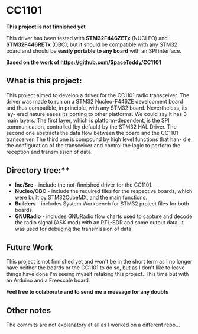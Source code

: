 # CC1101

**This project is not finnished yet**

This driver has been tested with **STM32F446ZETx** (NUCLEO) and **STM32F446RETx** (OBC), but it should be compatible with any STM32 board and should be **easily portable to any board** with an SPI interface.

**Based on the work of https://github.com/SpaceTeddy/CC1101**

## What is this project:
This project aimed to develop a driver for the CC1101 radio transceiver. The driver was made to run on a STM32
Nucleo-F446ZE development board and thus compatible, in principle, with any STM32 board. Nevertheless, its lay-
ered nature eases its porting to other platforms. We could say it has 3 main layers: The first layer, which is platform-dependent, is the SPI communication, controlled (by default) by the STM32 HAL Driver. The second one abstracts the
data flow between the board and the CC1101 transceiver. The third one is compound by high level functions that han-
dle the configuration of the transceiver and control the logic to perform the reception and transmission of data. 



## Directory tree:**
* **Inc/Src** - include the not-finnished driver for the CC1101.
* **Nucleo/OBC** - include the required files for the respective boards, which were built by STM32CubeMX, and the main functions.
* **Builders** - includes System Workbench for STM32 project files for both boards.
* **GNURadio** - includes GNURadio flow charts used to capture and decode the radio signal (ASK mod) with an RTL-SDR and some output data. It was used for debuging the transmission of data.

## Future Work
This project is not finnished yet and won't be in the short term as I no longer have neither the boards or the CC1101 to do so, but as I don't like to leave things have done I'm seeing myself retaking this project. This time but with an Arduino and a Freescale board.

**Feel free to colaborate and to send me a message for any doubts**

## Other notes
The commits are not explanatory at all as I worked on a different repo...
